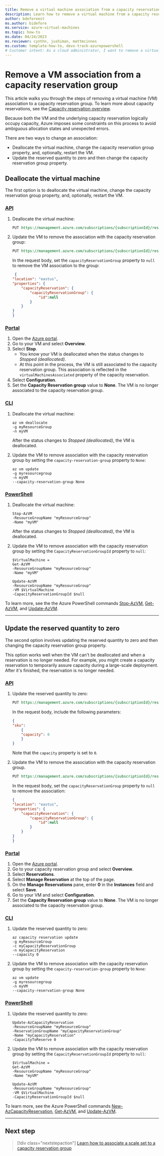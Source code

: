 ```yaml
---
title: Remove a virtual machine association from a capacity reservation group
description: Learn how to remove a virtual machine from a capacity reservation group.
author: bdeforeest
ms.author: bidefore
ms.service: azure-virtual-machines
ms.topic: how-to
ms.date: 04/24/2023
ms.reviewer: cynthn, jushiman, mattmcinnes
ms.custom: template-how-to, devx-track-azurepowershell
# Customer intent: As a cloud administrator, I want to remove a virtual machine's association from a capacity reservation group, so that I can manage my resources and optimize capacity allocation without encountering errors.
---
```


# Remove a VM association from a capacity reservation group

This article walks you through the steps of removing a virtual machine (VM) association to a capacity reservation group. To learn more about capacity reservations, see the [Capacity reservation overview](capacity-reservation-overview.md).

Because both the VM and the underlying capacity reservation logically occupy capacity, Azure imposes some constraints on this process to avoid ambiguous allocation states and unexpected errors.

There are two ways to change an association:

- Deallocate the virtual machine, change the capacity reservation group property, and, optionally, restart the VM.
- Update the reserved quantity to zero and then change the capacity reservation group property.

## Deallocate the virtual machine

The first option is to deallocate the virtual machine, change the capacity reservation group property, and, optionally, restart the VM.

### [API](#tab/api1)

1. Deallocate the virtual machine:

    ```rest
    PUT https://management.azure.com/subscriptions/{subscriptionId}/resourceGroups/{resourceGroupName}/providers/Microsoft.Compute/virtualMachines/{virtualMachineName}/deallocate?api-version=2021-04-01
    ```

1. Update the VM to remove the association with the capacity reservation group:
    
    ```rest
    PUT https://management.azure.com/subscriptions/{subscriptionId}/resourceGroups/{resourceGroupName}/providers/Microsoft.Compute/virtualMachines/{virtualMachineName}/update?api-version=2021-04-01
    ```
    In the request body, set the `capacityReservationGroup` property to `null` to remove the VM association to the group:

    ```json
     {
    "location": "eastus",
    "properties": {
        "capacityReservation": {
            "capacityReservationGroup": {
                "id":null
            }
        }
    }
    }
    ```

### [Portal](#tab/portal1)

<!-- no images necessary if steps are straightforward --> 

1. Open the [Azure portal](https://portal.azure.com).
1. Go to your VM and select **Overview**.
1. Select **Stop**.
    - You know your VM is deallocated when the status changes to *Stopped (deallocated)*.
    - At this point in the process, the VM is still associated to the capacity reservation group. This association is reflected in the `virtualMachinesAssociated` property of the capacity reservation.
1. Select **Configuration**.
1. Set the **Capacity Reservation group** value to **None**. The VM is no longer associated to the capacity reservation group.

### [CLI](#tab/cli1)

1. Deallocate the virtual machine:

    ```azurecli-interactive
    az vm deallocate 
    -g myResourceGroup 
    -n myVM
    ```

    After the status changes to *Stopped (deallocated)*, the VM is deallocated.

1. Update the VM to remove association with the capacity reservation group by setting the `capacity-reservation-group` property to `None`:

    ```azurecli-interactive
    az vm update 
    -g myresourcegroup 
    -n myVM 
    --capacity-reservation-group None
    ```

### [PowerShell](#tab/powershell1)

1. Deallocate the virtual machine:

    ```powershell-interactive
    Stop-AzVM
    -ResourceGroupName "myResourceGroup"
    -Name "myVM"
    ```

    After the status changes to *Stopped (deallocated)*, the VM is deallocated.

1. Update the VM to remove association with the capacity reservation group by setting the `CapacityReservationGroupId` property to `null`:

    ```powershell-interactive
    $VirtualMachine =
    Get-AzVM
    -ResourceGroupName "myResourceGroup"
    -Name "myVM"
    
    Update-AzVM
    -ResourceGroupName "myResourceGroup"
    -VM $VirtualMachine
    -CapacityReservationGroupId $null
    ```

To learn more, see the the Azure PowerShell commands [Stop-AzVM](/powershell/module/az.compute/stop-azvm), [Get-AzVM](/powershell/module/az.compute/get-azvm), and [Update-AzVM](/powershell/module/az.compute/update-azvm).

--- 
<!-- The three dashes above show that your section of tabbed content is complete. Don't remove them :) -->

## Update the reserved quantity to zero 

The second option involves updating the reserved quantity to zero and then changing the capacity reservation group property.

This option works well when the VM can't be deallocated and when a reservation is no longer needed. For example, you might create a capacity reservation to temporarily assure capacity during a large-scale deployment. After it's finished, the reservation is no longer needed.

### [API](#tab/api2)

1. Update the reserved quantity to zero:

    ```rest
    PUT https://management.azure.com/subscriptions/{subscriptionId}/resourceGroups/{resourceGroupName}/providers/Microsoft.Compute/CapacityReservationGroups/{CapacityReservationGroupName}/CapacityReservations/{CapacityReservationName}?api-version=2021-04-01
    ```

    In the request body, include the following parameters:
    
    ```json
    {
    "sku":
        {
        "capacity": 0
        }
    }
    ```
    
    Note that the `capacity` property is set to `0`.

1. Update the VM to remove the association with the capacity reservation group.

    ```rest
    PUT https://management.azure.com/subscriptions/{subscriptionId}/resourceGroups/{resourceGroupName}/providers/Microsoft.Compute/virtualMachines/{VirtualMachineName}/update?api-version=2021-04-01
    ```

    In the request body, set the `capacityReservationGroup` property to `null` to remove the association:
    
    ```json
    {
    "location": "eastus",
    "properties": {
        "capacityReservation": {
            "capacityReservationGroup": {
                "id":null
            }
        }
    }
    } 
    ```

### [Portal](#tab/portal2)

<!-- no images necessary if steps are straightforward --> 

1. Open the [Azure portal](https://portal.azure.com).
1. Go to your capacity reservation group and select **Overview**.
1. Select **Reservations**.
1. Select **Manage Reservation** at the top of the page.
1. On the **Manage Reservations** pane, enter **0** in the **Instances** field and select **Save**.
1. Go to your VM and select **Configuration**.
1. Set the **Capacity Reservation group** value to **None**. The VM is no longer associated to the capacity reservation group.

### [CLI](#tab/cli2)

1. Update the reserved quantity to zero:

   ```azurecli-interactive
   az capacity reservation update 
   -g myResourceGroup
   -c myCapacityReservationGroup 
   -n myCapacityReservation 
   --capacity 0
   ```

1. Update the VM to remove association with the capacity reservation group by setting the `capacity-reservation-group` property to `None`:

    ```azurecli-interactive
    az vm update 
    -g myresourcegroup 
    -n myVM 
    --capacity-reservation-group None
    ```

### [PowerShell](#tab/powershell2)

1. Update the reserved quantity to zero:

    ```powershell-interactive
    Update-AzCapacityReservation
    -ResourceGroupName "myResourceGroup"
    -ReservationGroupName "myCapacityReservationGroup"
    -Name "myCapacityReservation"
    -CapacityToReserve 0
    ```

1. Update the VM to remove association with the capacity reservation group by setting the `CapacityReservationGroupId` property to `null`:

    ```powershell-interactive
    $VirtualMachine =
    Get-AzVM
    -ResourceGroupName "myResourceGroup"
    -Name "myVM"
    
    Update-AzVM
    -ResourceGroupName "myResourceGroup"
    -VM $VirtualMachine
    -CapacityReservationGroupId $null
    ```

To learn more, see the Azure PowerShell commands [New-AzCapacityReservation](/powershell/module/az.compute/new-azcapacityreservation), [Get-AzVM](/powershell/module/az.compute/get-azvm), and [Update-AzVM](/powershell/module/az.compute/update-azvm).

--- 
<!-- The three dashes above show that your section of tabbed content is complete. Don't remove them :) -->

## Next step

> [!div class="nextstepaction"]
> [Learn how to associate a scale set to a capacity reservation group](capacity-reservation-associate-virtual-machine-scale-set.md)
